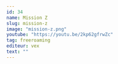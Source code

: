 ```yaml
---
id: 34
name: Mission Z
slug: mission-z
image: "mission-z.png"
youtube: "https://youtu.be/2kp62gfrwZc"
tag: freeroaming
editeur: vex
text: ""
---
```

